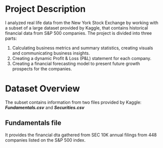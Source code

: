 # Project Description
I analyzed real life data from the New York Stock Exchange by working with a subset of a large dataset provided by Kaggle, that contains historical financial data from S&P 500 companies.
The project is divided into three parts:
1. Calculating business metrics and summary statistics, creating visuals and communicating business insights.
2. Creating a dynamic Profit & Loss (P&L) statement for each company.
3. Creating a financial forecasting model to present future growth prospects for the companies.

# Dataset Overview
The subset contains information from two files provided by Kaggle: _**Fundamentals.csv**_ and _**Securities.csv**_

## Fundamentals file
It provides the financial dta gathered from SEC 10K annual filings from 448 companies listed on the S&P 500 index.
